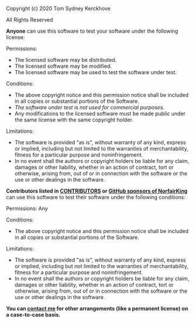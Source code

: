 Copyright (c) 2020 Tom Sydney Kerckhove

All Rights Reserved


**Anyone** can use this software to test your software under the following license:


Permissions:
* The licensed software may be distributed.
* The licensed software may be modified.
* The licensed software may be used to test the software under test.

Conditions:
* The above copyright notice and this permission notice shall be included in all copies or substantial portions of the Software.
* _The software under test is not used for commercial purposes._
* Any modifications to the licensed software must be made public under the same license with the same copyright holder.

Limitations:
* The software is provided "as is", without warranty of any kind, express or implied, including but not limited to the warranties of merchantability, fitness for a particular purpose and noninfringement.
* In no event shall the authors or copyright holders be liable for any claim, damages or other liability, whether in an action of contract, tort or otherwise, arising from, out of or in connection with the software or the use or other dealings in the software.


**Contributors listed in [CONTRIBUTORS](./CONTRIBUTORS.md) or [GitHub sponsors of NorfairKing](https://github.com/sponsors/NorfairKing)** can use this software to test their software under the following conditions:

Permissions: Any

Conditions:
* The above copyright notice and this permission notice shall be included in all copies or substantial portions of the Software.

Limitations:
* The software is provided "as is", without warranty of any kind, express or implied, including but not limited to the warranties of merchantability, fitness for a particular purpose and noninfringement.
* In no event shall the authors or copyright holders be liable for any claim, damages or other liability, whether in an action of contract, tort or otherwise, arising from, out of or in connection with the software or the use or other dealings in the software.


**You can [contact me](https://cs-syd.eu/contact) for other arrangements (like a permanent license) on a case-to-case basis.**
